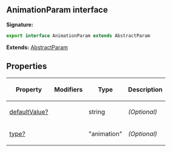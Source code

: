 
## AnimationParam interface

**Signature:**

```typescript
export interface AnimationParam extends AbstractParam 
```
**Extends:** [AbstractParam](/reference/abstractparam.md)

## Properties

<table><thead><tr><th>

Property


</th><th>

Modifiers


</th><th>

Type


</th><th>

Description


</th></tr></thead>
<tbody><tr><td>

[defaultValue?](/reference/animationparam/defaultvalue.md)


</td><td>


</td><td>

string


</td><td>

_(Optional)_


</td></tr>
<tr><td>

[type?](/reference/animationparam/type.md)


</td><td>


</td><td>

"animation"


</td><td>

_(Optional)_


</td></tr>
</tbody></table>
